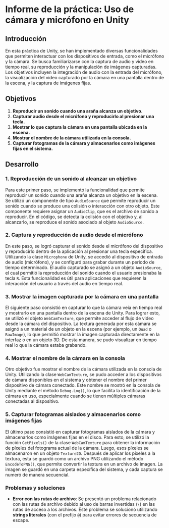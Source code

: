 # Informe de la práctica: Uso de cámara y micrófono en Unity

## Introducción

En esta práctica de Unity, se han implementado diversas funcionalidades que permiten interactuar con los dispositivos de entrada, como el micrófono y la cámara. Se busca familiarizarse con la captura de audio y video en tiempo real, su reproducción y la manipulación de imágenes capturadas. Los objetivos incluyen la integración de audio con la entrada del micrófono, la visualización del video capturado por la cámara en una pantalla dentro de la escena, y la captura de imágenes fijas.

## Objetivos

1. **Reproducir un sonido cuando una araña alcanza un objetivo.**
2. **Capturar audio desde el micrófono y reproducirlo al presionar una tecla.**
3. **Mostrar lo que captura la cámara en una pantalla ubicada en la escena.**
4. **Mostrar el nombre de la cámara utilizada en la consola.**
5. **Capturar fotogramas de la cámara y almacenarlos como imágenes fijas en el sistema.**

## Desarrollo

### 1. Reproducción de un sonido al alcanzar un objetivo

Para este primer paso, se implementó la funcionalidad que permite reproducir un sonido cuando una araña alcanza un objetivo en la escena. Se utilizó un componente de tipo `AudioSource` que permite reproducir un sonido cuando se produce una colisión o interacción con otro objeto. Este componente requiere asignar un `AudioClip`, que es el archivo de sonido a reproducir. En el código, se detecta la colisión con el objetivo y, al alcanzarlo, se reproduce el sonido asociado al objeto `AudioSource`.

### 2. Captura y reproducción de audio desde el micrófono

En este paso, se logró capturar el sonido desde el micrófono del dispositivo y reproducirlo dentro de la aplicación al presionar una tecla específica. Utilizando la clase `Microphone` de Unity, se accedió al dispositivo de entrada de audio (micrófono), y se configuró para grabar durante un periodo de tiempo determinado. El audio capturado se asignó a un objeto `AudioSource`, el cual permitió la reproducción del sonido cuando el usuario presionaba la tecla `R`. Esta funcionalidad es útil para aplicaciones que requieren la interacción del usuario a través del audio en tiempo real.

### 3. Mostrar la imagen capturada por la cámara en una pantalla

El siguiente paso consistió en capturar lo que la cámara veía en tiempo real y mostrarlo en una pantalla dentro de la escena de Unity. Para lograr esto, se utilizó el objeto `WebCamTexture`, que permite acceder al flujo de video desde la cámara del dispositivo. La textura generada por esta cámara se asignó a un material de un objeto en la escena (por ejemplo, un `Quad` o `RawImage`), lo que permitió mostrar la imagen capturada directamente en la interfaz o en un objeto 3D. De esta manera, se pudo visualizar en tiempo real lo que la cámara estaba grabando.

### 4. Mostrar el nombre de la cámara en la consola

Otro objetivo fue mostrar el nombre de la cámara utilizada en la consola de Unity. Utilizando la clase `WebCamTexture`, se pudo acceder a los dispositivos de cámara disponibles en el sistema y obtener el nombre del primer dispositivo de cámara conectado. Este nombre se mostró en la consola de Unity mediante el método `Debug.Log()`, lo que facilita la identificación de la cámara en uso, especialmente cuando se tienen múltiples cámaras conectadas al dispositivo.

### 5. Capturar fotogramas aislados y almacenarlos como imágenes fijas

El último paso consistió en capturar fotogramas aislados de la cámara y almacenarlos como imágenes fijas en el disco. Para esto, se utilizó la función `GetPixels()` de la clase `WebCamTexture` para obtener la información de píxeles del fotograma actual de la cámara. Luego, esos píxeles se almacenaron en un objeto `Texture2D`. Después de aplicar los píxeles a la textura, esta se guardó como un archivo PNG utilizando el método `EncodeToPNG()`, que permite convertir la textura en un archivo de imagen. La imagen se guardó en una carpeta específica del sistema, y cada captura se numeró de manera secuencial.

### Problemas y soluciones

- **Error con las rutas de archivo**: Se presentó un problema relacionado con las rutas de archivo debido al uso de barras invertidas (`\`) en las rutas de acceso a los archivos. Este problema se solucionó utilizando **strings literales** (con el prefijo `@`) para evitar errores de secuencia de escape.
